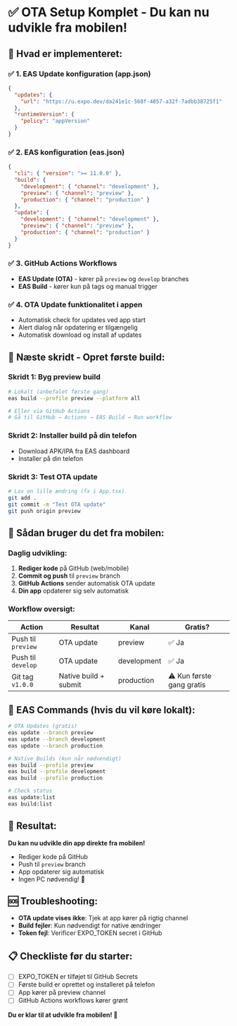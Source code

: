 # ✅ OTA Setup Komplet - Du kan nu udvikle fra mobilen!

## 🎯 **Hvad er implementeret:**

### ✅ **1. EAS Update konfiguration (app.json)**
```json
{
  "updates": {
    "url": "https://u.expo.dev/da241e1c-568f-4857-a32f-7adbb38725f1"
  },
  "runtimeVersion": {
    "policy": "appVersion"
  }
}
```

### ✅ **2. EAS konfiguration (eas.json)**
```json
{
  "cli": { "version": ">= 11.0.0" },
  "build": {
    "development": { "channel": "development" },
    "preview": { "channel": "preview" },
    "production": { "channel": "production" }
  },
  "update": {
    "development": { "channel": "development" },
    "preview": { "channel": "preview" },
    "production": { "channel": "production" }
  }
}
```

### ✅ **3. GitHub Actions Workflows**
- **EAS Update (OTA)** - kører på `preview` og `develop` branches
- **EAS Build** - kører kun på tags og manual trigger

### ✅ **4. OTA Update funktionalitet i appen**
- Automatisk check for updates ved app start
- Alert dialog når opdatering er tilgængelig
- Automatisk download og install af updates

## 🚀 **Næste skridt - Opret første build:**

### **Skridt 1: Byg preview build**
```bash
# Lokalt (anbefalet første gang)
eas build --profile preview --platform all

# Eller via GitHub Actions
# Gå til GitHub → Actions → EAS Build → Run workflow
```

### **Skridt 2: Installer build på din telefon**
- Download APK/IPA fra EAS dashboard
- Installer på din telefon

### **Skridt 3: Test OTA update**
```bash
# Lav en lille ændring (fx i App.tsx)
git add .
git commit -m "Test OTA update"
git push origin preview
```

## 📱 **Sådan bruger du det fra mobilen:**

### **Daglig udvikling:**
1. **Rediger kode** på GitHub (web/mobile)
2. **Commit og push** til `preview` branch
3. **GitHub Actions** sender automatisk OTA update
4. **Din app** opdaterer sig selv automatisk

### **Workflow oversigt:**
| Action | Resultat | Kanal | Gratis? |
|--------|----------|-------|---------|
| Push til `preview` | OTA update | preview | ✅ Ja |
| Push til `develop` | OTA update | development | ✅ Ja |
| Git tag `v1.0.0` | Native build + submit | production | ⚠️ Kun første gang gratis |

## 🔧 **EAS Commands (hvis du vil køre lokalt):**

```bash
# OTA Updates (gratis)
eas update --branch preview
eas update --branch development
eas update --branch production

# Native Builds (kun når nødvendigt)
eas build --profile preview
eas build --profile development
eas build --profile production

# Check status
eas update:list
eas build:list
```

## 🎉 **Resultat:**

**Du kan nu udvikle din app direkte fra mobilen!** 

- Rediger kode på GitHub
- Push til `preview` branch
- App opdaterer sig automatisk
- Ingen PC nødvendig! 🚀

## 🆘 **Troubleshooting:**

- **OTA update vises ikke**: Tjek at app kører på rigtig channel
- **Build fejler**: Kun nødvendigt for native ændringer
- **Token fejl**: Verificer EXPO_TOKEN secret i GitHub

## 📋 **Checkliste før du starter:**

- [ ] EXPO_TOKEN er tilføjet til GitHub Secrets
- [ ] Første build er oprettet og installeret på telefon
- [ ] App kører på preview channel
- [ ] GitHub Actions workflows kører grønt

**Du er klar til at udvikle fra mobilen! 🎉**
